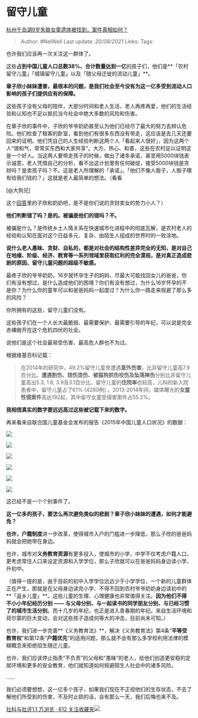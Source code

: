 # 留守儿童
[杭州千岛湖9岁失联女童遗体被找到，案件真相如何？](https://www.zhihu.com/question/334731954/answer/748106487)

> Author: #NellNell 
> Last update: *20/08/2021* 
> Links:
> Tags: 

也许我们应该再一次关注这一群体了。

这些**占到中国儿童人口总数38%、合计数量达到一亿**的孩子们，他们是**「农村留守儿童」「城镇留守儿童」以及「随父母迁徙的流动儿童」**。

**章子欣小妹妹遭害，最根本的问题，是我们社会至今没有为这一亿多受到流动人口影响的孩子们提供应有的保障。**

这些孩子没有父母的陪伴，大部分时间和老人生活，老人再疼再爱，他们的生活经验和认知也不足以抵抗当今社会中绝大多数的风险和伤害。

在章子欣的事件中，子欣的爷爷奶奶甚至认为他们已经尽了最大的努力去辨认危险。他们检查了租客的卧室，看到他们有很多东西没有带走，这应该是去几天还要回来的证明。他们凭自己的人生经验判断这两个人「看起来人很好」，因为这两个人“很和气，常常买东西和大家共享”。大方、热心、和善，这些在农村足以证明这是一个好人。当这两人要带走孩子的时候，做出了诸多承诺，甚至用5000块钱表示诚意，老人凭借自己的分析，看不出这计划里有任何破绽，接受5000块钱是贪财吗？是卖孩子吗？不。这是老人所理解的「承诺」。「他们不像人贩子，人贩子哪有给我们钱的？」这就是老人最简单的想法。（看看

[@大狗兄]

这个[回答](https://www.zhihu.com/question/334731954/answer/749600310)里的子欣和奶奶吧，是不是你们说的贪财卖女的势力小人？）

**他们判断错了吗？是的。被骗是他们的错吗？不。**

被骗是什么？是传统乡土人情关系在快速城市化进程中的彻底瓦解，是农村老人的经验和认知在面对这个日益多元、复杂、由陌生人组成的世界时的一败涂地。

**说什么老人愚昧、贪财、自私的，都是对社会的结构性差异完全的无知，是对自己在地缘、阶级、经济、教育等一系列领域里获取红利的完全漠视，是对真正造成悲剧的原因、留守儿童问题的超级不敏感。**

最疼子欣的爷爷奶奶，16岁就怀孕生子的妈妈、尽最大可能找回女儿的爸爸，你们有没有想过，是什么造成他们的困境？你们有没有想过，为什么16岁怀孕的不是你？为什么你的童年可以和爸爸妈妈一起度过？为什么你一路走来规避了那么多的风险？

你所拥有的这些，留守儿童们没有。

这些孩子们在一个人长大最脆弱、最需要保护、最需要引导的年纪，可以说是完全赤裸敞开在这个危机四伏的社会。

说他们是这个社会最易受伤害、最高危人群也不为过。

根据维基百科记载：

> 在2014年的研究中，49.2%留守儿童曾遭遇**意外伤害**，比非留守儿童高7.9百分比。**遭遇割伤、烧伤烫伤、被猫狗抓伤咬伤及坠落摔伤**分别比非留守儿童高出5.3, 1.6, 3.9及3.1百分比。留守儿童的**住院率**也较高，儿科的新入院患者中，留守儿童占了61% (4280例) 。2013-2014年间，媒体曝光的**女童性侵案件**高达192起，其中留守女童受侵害案件占55.2%。

**我相信真实的数字要远远高过这些被记载下来的数字。**

再来看来自联合国儿童基金会发布的报告《2015年中国儿童人口状况》的数据：

![](https://pic3.zhimg.com/50/v2-af291d8cbb5fa245fd47157ba93c41a8_720w.jpg?source=c8b7c179)

![](https://pic3.zhimg.com/80/v2-af291d8cbb5fa245fd47157ba93c41a8_720w.jpg?source=c8b7c179)

  

![](https://pic1.zhimg.com/50/v2-3ec271b19b35b89fcd5d421c40373152_720w.jpg?source=c8b7c179)

![](https://pic1.zhimg.com/80/v2-3ec271b19b35b89fcd5d421c40373152_720w.jpg?source=c8b7c179)

![](https://pica.zhimg.com/50/v2-8729f8b65900d16be1210f651612bce5_720w.jpg?source=c8b7c179)

![](https://pica.zhimg.com/80/v2-8729f8b65900d16be1210f651612bce5_720w.jpg?source=c8b7c179)

这已经不是一个个别事件了。

**这一亿多的孩子，要怎么再次避免类似的悲剧？章子欣小妹妹的遭遇，如何才能避免？**

**也许，户籍制度**进一步改革，使得城市入户的门槛进一步降低，那么子欣的爸爸妈妈就会把她带在身边。

也许，城市对**义务教育资源**有更多投入，使城市的小学、中学不仅考虑户籍人口，更考虑常住人口来设定资源和入学学位，那么子欣就可以在爸爸妈妈身边读小学、升初中。

（值得一提的是，由于目前的初中入学学位远远少于小学学位，一个新的儿童群体正在产生，那就是在父母身边读完小学、不得不回到农村爷爷奶奶身边读初中的**「返乡儿童」**。这些儿童的生理、心理健康也非常值得关注。**因为他们不得不小小年纪经历分别 —— 与父母分别、与一起读书的同学朋友分别、与已经习惯了的城市生活分别**。而十几岁的年纪，也正是进入青春期的年纪。来自生活环境和荷尔蒙的巨大变动，会对这些孩子造成何等大的冲击，目前尚未可知。）

也许，我们进一步完善**《义务教育法》**，解决《义务教育法》第4条“**平等受教育权**”和第12条“**户籍优先**”的适用问题，那么就不会有那么多学校利用法律的模糊概念来拒绝招生随迁儿童。

也许，我们应该停止指责“不负责”的父母和“愚昧”的老人，给他们创造更安稳的定居环境和更多的安全教育，他们就知道如何规避陌生人社会中的诸多风险。

……

我们必须要想想，这一亿多个孩子，如果我们现在不正视他们的生存状态，不去了解他们所受到的伤害，不及时止损的话，会有那么一天，我们后悔也来不及。

  

[社科与社评1.1 万浏览 · 612 关注收藏夹![](https://pic2.zhimg.com/80/v2-b2918ef3f9c19572ba524ac59316a917_1440w.png)](https://zhihu.com/collection/313819737)